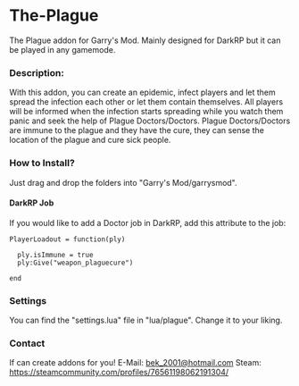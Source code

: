 # The-Plague
The Plague addon for Garry's Mod. Mainly designed for DarkRP but it can be played in any gamemode.

### Description:
With this addon, you can create an epidemic, infect players and let them spread the infection each other or let them contain themselves. All players will be informed when the infection starts spreading while you watch them panic and seek the help of Plague Doctors/Doctors.
Plague Doctors/Doctors are immune to the plague and they have the cure, they can sense the location of the plague and cure sick people.


### How to Install?
Just drag and drop the folders into "Garry's Mod/garrysmod".


#### DarkRP Job
If you would like to add a Doctor job in DarkRP, add this attribute to the job:
```
PlayerLoadout = function(ply)

  ply.isImmune = true
  ply:Give("weapon_plaguecure")
  
end
```


### Settings
You can find the "settings.lua" file in "lua/plague". Change it to your liking.


### Contact
If can create addons for you!
E-Mail: bek_2001@hotmail.com
Steam: https://steamcommunity.com/profiles/76561198062191304/

